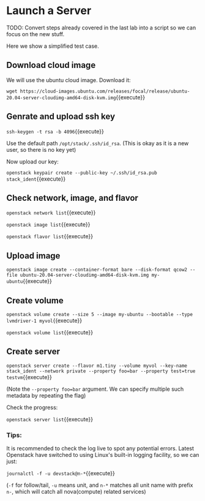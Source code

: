 # Launch a Server

TODO: Convert steps already covered in the last lab into a script so we can focus on the new stuff.

Here we show a simplified test case.

## Download cloud image

We will use the ubuntu cloud image. Download it:

`wget https://cloud-images.ubuntu.com/releases/focal/release/ubuntu-20.04-server-cloudimg-amd64-disk-kvm.img`{{execute}}

## Genrate and upload ssh key

`ssh-keygen -t rsa -b 4096`{{execute}}

Use the default path `/opt/stack/.ssh/id_rsa`. (This is okay as it is a new user, so there is no key yet)

Now upload our key:

`openstack keypair create --public-key ~/.ssh/id_rsa.pub stack_ident`{{execute}}

## Check network, image, and flavor

`openstack network list`{{execute}}

`openstack image list`{{execute}}

`openstack flavor list`{{execute}}

## Upload image

`openstack image create --container-format bare --disk-format qcow2 --file ubuntu-20.04-server-cloudimg-amd64-disk-kvm.img my-ubuntu`{{execute}}

## Create volume

`openstack volume create --size 5 --image my-ubuntu --bootable --type lvmdriver-1 myvol`{{execute}}

`openstack volume list`{{execute}}

## Create server

`openstack server create --flavor m1.tiny --volume myvol --key-name stack_ident --network private --property foo=bar --property test=true testvm`{{execute}}

(Note the `--property foo=bar` argument. We can specify multiple such metadata by repeating the flag)

Check the progress:

`openstack server list`{{execute}}

### Tips:

It is recommended to check the log live to spot any potential errors. Latest Openstack have switched to using Linux's built-in logging facility, so we can just:

`journalctl -f -u devstack@n-*`{{execute}}

(`-f` for follow/tail, `-u` means unit, and `n-*` matches all unit name with prefix `n-`, which will catch all nova(compute) related services)
